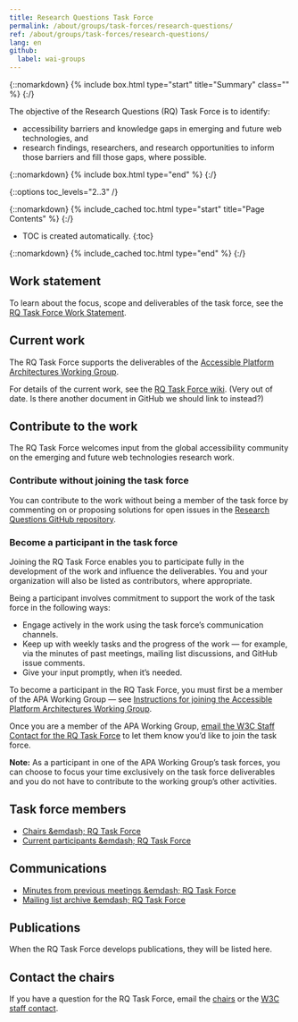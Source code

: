 ```yaml
---
title: Research Questions Task Force
permalink: /about/groups/task-forces/research-questions/
ref: /about/groups/task-forces/research-questions/
lang: en
github:
  label: wai-groups
---
```


{::nomarkdown}
{% include box.html type="start" title="Summary" class="" %}
{:/}

The objective of the Research Questions (RQ) Task Force is to identify:

* accessibility barriers and knowledge gaps in emerging and future web technologies, and
* research findings, researchers, and research opportunities to inform those barriers and fill those gaps, where possible.

{::nomarkdown}
{% include box.html type="end" %}
{:/}

{::options toc_levels="2..3" /}

{::nomarkdown}
{% include_cached toc.html type="start" title="Page Contents" %}
{:/}

-   TOC is created automatically.
{:toc}

{::nomarkdown}
{% include_cached toc.html type="end" %}
{:/}

## Work statement

To learn about the focus, scope and deliverables of the task force, see the [RQ Task Force Work Statement](/about/groups/task-forces/research-questions/work-statement/).

## Current work

The RQ Task Force supports the deliverables of the [Accessible Platform Architectures Working Group](/about/groups/apawg/).

For details of the current work, see the [RQ Task Force wiki](https://www.w3.org/WAI/APA/task-forces/research-questions/wiki/Main_Page). (Very out of date. Is there another document in GitHub we should link to instead?)

## Contribute to the work

The RQ Task Force welcomes input from the global accessibility community on the emerging and future web technologies research work.

### Contribute without joining the task force

You can contribute to the work without being a member of the task force by commenting on or proposing solutions for open issues in the [Research Questions GitHub repository](https://github.com/w3c/rqtf/issues).

### Become a participant in the task force

Joining the RQ Task Force enables you to participate fully in the development of the work and influence the deliverables. You and your organization will also be listed as contributors, where appropriate.

Being a participant involves commitment to support the work of the task force in the following ways:

* Engage actively in the work using the task force’s communication channels.
* Keep up with weekly tasks and the progress of the work &mdash; for example, via the minutes of past meetings, mailing list discussions, and GitHub issue comments.
* Give your input promptly, when it’s needed.

To become a participant in the RQ Task Force, you must first be a member of the APA Working Group &mdash; see [Instructions for joining the Accessible Platform Architectures Working Group](https://www.w3.org/groups/wg/apa/instructions/).

Once you are a member of the APA Working Group, [email the W3C Staff Contact for the RQ Task Force](https://www.w3.org/groups/tf/rqtf/participants/#staff) to let them know you’d like to join the task force. 

**Note:** As a participant in one of the APA Working Group’s task forces, you can choose to focus your time exclusively on the task force deliverables and you do not have to contribute to the working group’s other activities.

## Task force members

* [Chairs &emdash; RQ Task Force](https://www.w3.org/groups/tf/rqtf/participants/#chairs)
* [Current participants &emdash; RQ Task Force](https://www.w3.org/groups/tf/rqtf/participants/#participants)

## Communications

* [Minutes from previous meetings &emdash; RQ Task Force](https://www.w3.org/WAI/APA/task-forces/research-questions/minutes)
* [Mailing list archive &emdash; RQ Task Force](https://lists.w3.org/Archives/Public/public-rqtf/)

## Publications

When the RQ Task Force develops publications, they will be listed here.

## Contact the chairs

If you have a question for the RQ Task Force, email the [chairs](https://www.w3.org/groups/tf/rqtf/participants/#chairs) or the [W3C staff contact](https://www.w3.org/groups/tf/rqtf/participants/#staff).